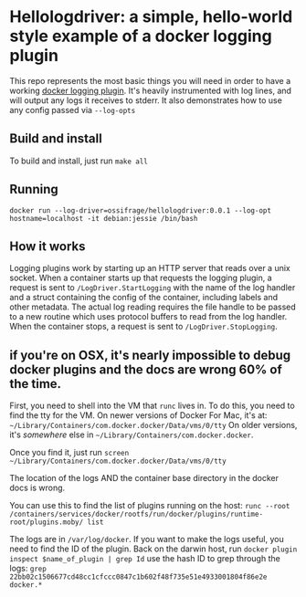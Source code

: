 # Hellologdriver: a simple, hello-world style example of a docker logging plugin


This repo represents the most basic things you will need in order to have a working [docker logging plugin](https://docs.docker.com/engine/extend/plugins_logging/). It's heavily instrumented with log lines, and will output any logs it receives to stderr. It also demonstrates how to use any config passed via `--log-opts`

## Build and install

To build and install, just run `make all`


## Running

`docker run --log-driver=ossifrage/hellologdriver:0.0.1 --log-opt hostname=localhost -it debian:jessie /bin/bash`


## How it works

Logging plugins work by starting up an HTTP server that reads over a unix socket. When a container starts up that requests the logging plugin, a request is sent to `/LogDriver.StartLogging` with the name of the log handler and a struct containing the config of the container, including labels and other metadata. The actual log reading requires the file handle to be passed to a new routine which uses protocol buffers to read from the log handler. When the container stops, a request is sent to `/LogDriver.StopLogging`.



## if you're on OSX, it's nearly impossible to debug docker plugins and the docs are wrong 60% of the time.

First, you need to shell into the VM that `runc` lives in. To do this, you need to find the tty for the VM. On newer versions of Docker For Mac, it's at: `~/Library/Containers/com.docker.docker/Data/vms/0/tty` On older versions, it's _somewhere_ else in `~/Library/Containers/com.docker.docker`. 


Once you find it, just run `screen ~/Library/Containers/com.docker.docker/Data/vms/0/tty`


The location of the logs AND the container base directory in the docker docs is wrong.


You can use this to find the list of plugins running on the host: `runc --root /containers/services/docker/rootfs/run/docker/plugins/runtime-root/plugins.moby/ list`

The logs are in `/var/log/docker`. If you want to make the logs useful, you need to find the ID of the plugin. Back on the darwin host, run `docker plugin inspect $name_of_plugin | grep Id` use the hash ID to grep through the logs: `grep 22bb02c1506677cd48cc1cfccc0847c1b602f48f735e51e4933001804f86e2e docker.*`
